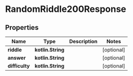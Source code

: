 
# RandomRiddle200Response

## Properties
Name | Type | Description | Notes
------------ | ------------- | ------------- | -------------
**riddle** | **kotlin.String** |  |  [optional]
**answer** | **kotlin.String** |  |  [optional]
**difficulty** | **kotlin.String** |  |  [optional]



